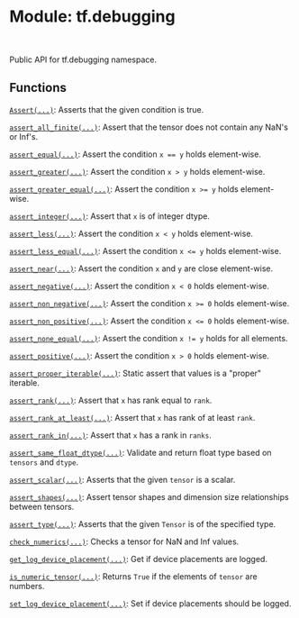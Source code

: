 <div itemscope itemtype="http://developers.google.com/ReferenceObject">
<meta itemprop="name" content="tf.debugging" />
<meta itemprop="path" content="Stable" />
</div>

# Module: tf.debugging


<table class="tfo-notebook-buttons tfo-api" align="left">
</table>



Public API for tf.debugging namespace.



## Functions

[`Assert(...)`](../tf/debugging/Assert.md): Asserts that the given condition is true.

[`assert_all_finite(...)`](../tf/debugging/assert_all_finite.md): Assert that the tensor does not contain any NaN's or Inf's.

[`assert_equal(...)`](../tf/debugging/assert_equal.md): Assert the condition `x == y` holds element-wise.

[`assert_greater(...)`](../tf/debugging/assert_greater.md): Assert the condition `x > y` holds element-wise.

[`assert_greater_equal(...)`](../tf/debugging/assert_greater_equal.md): Assert the condition `x >= y` holds element-wise.

[`assert_integer(...)`](../tf/debugging/assert_integer.md): Assert that `x` is of integer dtype.

[`assert_less(...)`](../tf/debugging/assert_less.md): Assert the condition `x < y` holds element-wise.

[`assert_less_equal(...)`](../tf/debugging/assert_less_equal.md): Assert the condition `x <= y` holds element-wise.

[`assert_near(...)`](../tf/debugging/assert_near.md): Assert the condition `x` and `y` are close element-wise.

[`assert_negative(...)`](../tf/debugging/assert_negative.md): Assert the condition `x < 0` holds element-wise.

[`assert_non_negative(...)`](../tf/debugging/assert_non_negative.md): Assert the condition `x >= 0` holds element-wise.

[`assert_non_positive(...)`](../tf/debugging/assert_non_positive.md): Assert the condition `x <= 0` holds element-wise.

[`assert_none_equal(...)`](../tf/debugging/assert_none_equal.md): Assert the condition `x != y` holds for all elements.

[`assert_positive(...)`](../tf/debugging/assert_positive.md): Assert the condition `x > 0` holds element-wise.

[`assert_proper_iterable(...)`](../tf/debugging/assert_proper_iterable.md): Static assert that values is a "proper" iterable.

[`assert_rank(...)`](../tf/debugging/assert_rank.md): Assert that `x` has rank equal to `rank`.

[`assert_rank_at_least(...)`](../tf/debugging/assert_rank_at_least.md): Assert that `x` has rank of at least `rank`.

[`assert_rank_in(...)`](../tf/debugging/assert_rank_in.md): Assert that `x` has a rank in `ranks`.

[`assert_same_float_dtype(...)`](../tf/debugging/assert_same_float_dtype.md): Validate and return float type based on `tensors` and `dtype`.

[`assert_scalar(...)`](../tf/debugging/assert_scalar.md): Asserts that the given `tensor` is a scalar.

[`assert_shapes(...)`](../tf/debugging/assert_shapes.md): Assert tensor shapes and dimension size relationships between tensors.

[`assert_type(...)`](../tf/debugging/assert_type.md): Asserts that the given `Tensor` is of the specified type.

[`check_numerics(...)`](../tf/debugging/check_numerics.md): Checks a tensor for NaN and Inf values.

[`get_log_device_placement(...)`](../tf/debugging/get_log_device_placement.md): Get if device placements are logged.

[`is_numeric_tensor(...)`](../tf/debugging/is_numeric_tensor.md): Returns `True` if the elements of `tensor` are numbers.

[`set_log_device_placement(...)`](../tf/debugging/set_log_device_placement.md): Set if device placements should be logged.

